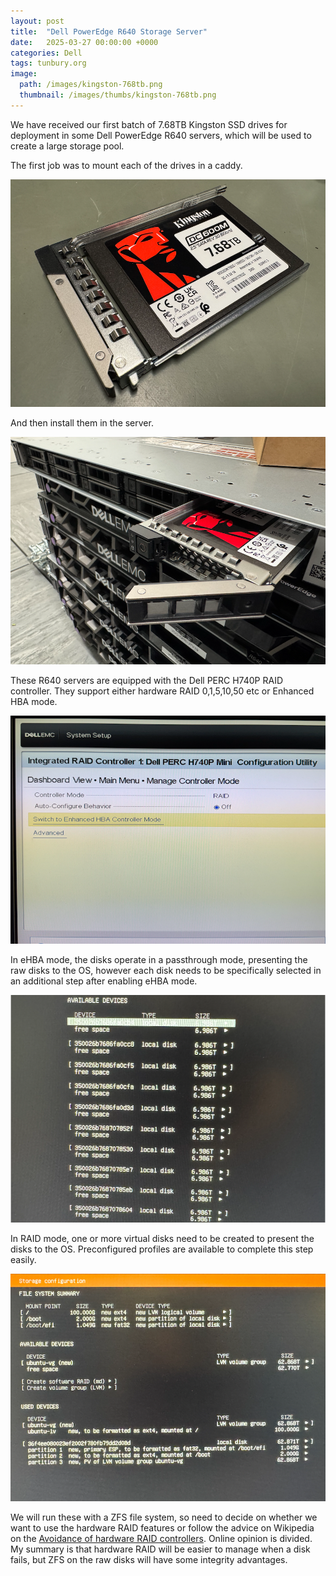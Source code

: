 ```yaml
---
layout: post
title:  "Dell PowerEdge R640 Storage Server"
date:   2025-03-27 00:00:00 +0000
categories: Dell
tags: tunbury.org
image:
  path: /images/kingston-768tb.png
  thumbnail: /images/thumbs/kingston-768tb.png
---
```


We have received our first batch of 7.68TB Kingston SSD drives for deployment in some Dell PowerEdge R640 servers, which will be used to create a large storage pool.

The first job was to mount each of the drives in a caddy.

![](/images/kingston-with-caddy.png)

And then install them in the server.

![](/images/kingston-in-slot.png)

These R640 servers are equipped with the Dell PERC H740P RAID controller. They support either hardware RAID 0,1,5,10,50 etc or Enhanced HBA mode.

![](/images/r640-enhanced-hba.png)

In eHBA mode, the disks operate in a passthrough mode, presenting the raw disks to the OS, however each disk needs to be specifically selected in an additional step after enabling eHBA mode.

![](/images/r640-jbod.png)

In RAID mode, one or more virtual disks need to be created to present the disks to the OS. Preconfigured profiles are available to complete this step easily.

![](/images/r640-raid5.png)

We will run these with a ZFS file system, so need to decide on whether we want to use the hardware RAID features or follow the advice on Wikipedia on the [Avoidance of hardware RAID controllers](https://en.wikipedia.org/wiki/ZFS#Avoidance_of_hardware_RAID_controllers).  Online opinion is divided.  My summary is that hardware RAID will be easier to manage when a disk fails, but ZFS on the raw disks will have some integrity advantages.
